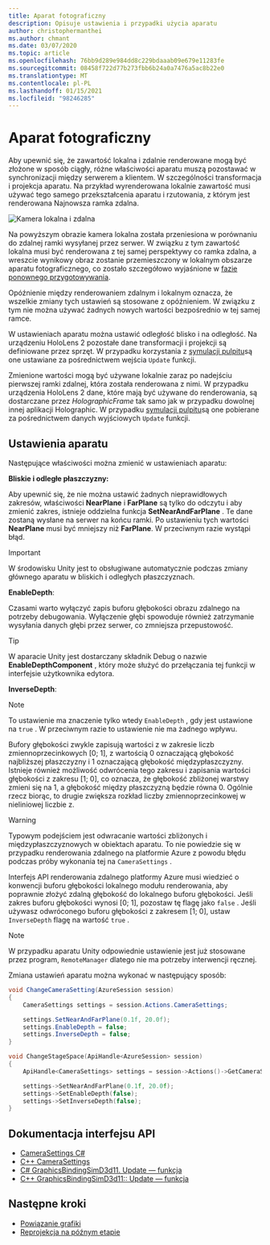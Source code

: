 ```yaml
---
title: Aparat fotograficzny
description: Opisuje ustawienia i przypadki użycia aparatu
author: christophermanthei
ms.author: chmant
ms.date: 03/07/2020
ms.topic: article
ms.openlocfilehash: 76bb9d289e984dd8c229bdaaab09e679e11283fe
ms.sourcegitcommit: 08458f722d77b273fbb6b24a0a7476a5ac8b22e0
ms.translationtype: MT
ms.contentlocale: pl-PL
ms.lasthandoff: 01/15/2021
ms.locfileid: "98246285"
---
```

# <a name="camera"></a>Aparat fotograficzny

Aby upewnić się, że zawartość lokalna i zdalnie renderowane mogą być złożone w sposób ciągły, różne właściwości aparatu muszą pozostawać w synchronizacji między serwerem a klientem. W szczególności transformacja i projekcja aparatu. Na przykład wyrenderowana lokalnie zawartość musi używać tego samego przekształcenia aparatu i rzutowania, z którym jest renderowana Najnowsza ramka zdalna.

![Kamera lokalna i zdalna](./media/camera.png)

Na powyższym obrazie kamera lokalna została przeniesiona w porównaniu do zdalnej ramki wysyłanej przez serwer. W związku z tym zawartość lokalna musi być renderowana z tej samej perspektywy co ramka zdalna, a wreszcie wynikowy obraz zostanie przemieszczony w lokalnym obszarze aparatu fotograficznego, co zostało szczegółowo wyjaśnione w [fazie ponownego przygotowywania](late-stage-reprojection.md).

Opóźnienie między renderowaniem zdalnym i lokalnym oznacza, że wszelkie zmiany tych ustawień są stosowane z opóźnieniem. W związku z tym nie można używać żadnych nowych wartości bezpośrednio w tej samej ramce.

W ustawieniach aparatu można ustawić odległość blisko i na odległość. Na urządzeniu HoloLens 2 pozostałe dane transformacji i projekcji są definiowane przez sprzęt. W przypadku korzystania z [symulacji pulpitu](../../concepts/graphics-bindings.md)są one ustawiane za pośrednictwem wejścia `Update` funkcji.

Zmienione wartości mogą być używane lokalnie zaraz po nadejściu pierwszej ramki zdalnej, która została renderowana z nimi. W przypadku urządzenia HoloLens 2 dane, które mają być używane do renderowania, są dostarczane przez *HolographicFrame* tak samo jak w przypadku dowolnej innej aplikacji Holographic. W przypadku [symulacji pulpitu](../../concepts/graphics-bindings.md)są one pobierane za pośrednictwem danych wyjściowych `Update` funkcji.

## <a name="camera-settings"></a>Ustawienia aparatu

Następujące właściwości można zmienić w ustawieniach aparatu:

**Bliskie i odległe płaszczyzny:**

Aby upewnić się, że nie można ustawić żadnych nieprawidłowych zakresów, właściwości **NearPlane** i **FarPlane** są tylko do odczytu i aby zmienić zakres, istnieje oddzielna funkcja **SetNearAndFarPlane** . Te dane zostaną wysłane na serwer na końcu ramki. Po ustawieniu tych wartości **NearPlane** musi być mniejszy niż **FarPlane**. W przeciwnym razie wystąpi błąd.

> [!IMPORTANT]
> W środowisku Unity jest to obsługiwane automatycznie podczas zmiany głównego aparatu w bliskich i odległych płaszczyznach.

**EnableDepth**:

Czasami warto wyłączyć zapis buforu głębokości obrazu zdalnego na potrzeby debugowania. Wyłączenie głębi spowoduje również zatrzymanie wysyłania danych głębi przez serwer, co zmniejsza przepustowość.

> [!TIP]
> W aparacie Unity jest dostarczany składnik Debug o nazwie **EnableDepthComponent** , który może służyć do przełączania tej funkcji w interfejsie użytkownika edytora.

**InverseDepth**:

> [!NOTE]
> To ustawienie ma znaczenie tylko wtedy `EnableDepth` , gdy jest ustawione na `true` . W przeciwnym razie to ustawienie nie ma żadnego wpływu.

Bufory głębokości zwykle zapisują wartości z w zakresie liczb zmiennoprzecinkowych [0; 1], z wartością 0 oznaczającą głębokość najbliższej płaszczyzny i 1 oznaczającą głębokość międzypłaszczyzny. Istnieje również możliwość odwrócenia tego zakresu i zapisania wartości głębokości z zakresu [1; 0], co oznacza, że głębokość zbliżonej warstwy zmieni się na 1, a głębokość między płaszczyzną będzie równa 0. Ogólnie rzecz biorąc, to drugie zwiększa rozkład liczby zmiennoprzecinkowej w nieliniowej liczbie z.

> [!WARNING]
> Typowym podejściem jest odwracanie wartości zbliżonych i międzypłaszczyznowych w obiektach aparatu. To nie powiedzie się w przypadku renderowania zdalnego na platformie Azure z powodu błędu podczas próby wykonania tej na `CameraSettings` .

Interfejs API renderowania zdalnego platformy Azure musi wiedzieć o konwencji buforu głębokości lokalnego modułu renderowania, aby poprawnie złożyć zdalną głębokość do lokalnego buforu głębokości. Jeśli zakres buforu głębokości wynosi [0; 1], pozostaw tę flagę jako `false` . Jeśli używasz odwróconego buforu głębokości z zakresem [1; 0], ustaw `InverseDepth` flagę na wartość `true` .

> [!NOTE]
> W przypadku aparatu Unity odpowiednie ustawienie jest już stosowane przez program, `RemoteManager` dlatego nie ma potrzeby interwencji ręcznej.

Zmiana ustawień aparatu można wykonać w następujący sposób:

```cs
void ChangeCameraSetting(AzureSession session)
{
    CameraSettings settings = session.Actions.CameraSettings;

    settings.SetNearAndFarPlane(0.1f, 20.0f);
    settings.EnableDepth = false;
    settings.InverseDepth = false;
}
```

```cpp
void ChangeStageSpace(ApiHandle<AzureSession> session)
{
    ApiHandle<CameraSettings> settings = session->Actions()->GetCameraSettings();

    settings->SetNearAndFarPlane(0.1f, 20.0f);
    settings->SetEnableDepth(false);
    settings->SetInverseDepth(false);
}
```

## <a name="api-documentation"></a>Dokumentacja interfejsu API

* [CameraSettings C#](/dotnet/api/microsoft.azure.remoterendering.camerasettings)
* [C++ CameraSettings](/cpp/api/remote-rendering/camerasettings)
* [C# GraphicsBindingSimD3d11. Update — funkcja](/dotnet/api/microsoft.azure.remoterendering.graphicsbindingsimd3d11.update)
* [C++ GraphicsBindingSimD3d11:: Update — funkcja](/cpp/api/remote-rendering/graphicsbindingsimd3d11#update)

## <a name="next-steps"></a>Następne kroki

* [Powiązanie grafiki](../../concepts/graphics-bindings.md)
* [Reprojekcja na późnym etapie](late-stage-reprojection.md)